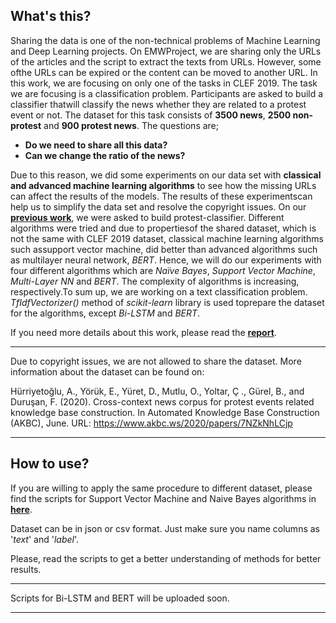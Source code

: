 ## What's this?
Sharing the data is one of the non-technical problems of Machine Learning and Deep Learning projects.
On EMWProject, we are sharing only the URLs of the articles and the script to extract the texts from URLs.
However, some ofthe URLs can be expired or the content can be moved to another URL.
In this work, we are focusing on only one of the tasks in CLEF 2019. The task we are focusing is a classification problem.
Participants are asked to build a classifier thatwill classify the news whether they are related to a protest event or not.
The dataset for this task consists of  **3500 news**, **2500 non-protest** and  **900 protest news**.
The questions are;

* **Do we need to share all this data?**
* **Can we change the ratio of the news?**

Due to this reason, we did some experiments on our data set with **classical and advanced machine learning algorithms** to see how 
the missing URLs can affect the results of the models. The results of these experimentscan help us to simplify the data set and resolve 
the copyright issues. On our [**previous work**](https://github.com/fatihbeyhan/ProtestClassifier), we were asked to build protest-classifier. Different algorithms were tried and due to propertiesof 
the shared dataset, which is not the same with CLEF 2019 dataset, classical machine learning algorithms such assupport vector machine, 
did better than advanced algorithms such as multilayer neural network, *BERT*. Hence, we will do our experiments with four different algorithms 
which are *Naïve Bayes*, *Support Vector Machine*, *Multi-Layer NN* and *BERT*. The complexity of algorithms is increasing, respectively.To sum up, 
we are working on a text classification problem. *TfIdfVectorizer()* method of *scikit-learn* library is used toprepare the dataset for the algorithms, except *Bi-LSTM* and *BERT*.

If you need more details about this work, please read the [**report**](https://github.com/fatihbeyhan/DataSharing/blob/master/report/Data_Size_Effect_Report.pdf).

***
Due to copyright issues, we are not allowed to share the dataset. More information about the dataset can be found on:

Hürriyetoğlu, A., Yörük, E., Yüret, D., Mutlu, O., Yoltar, Ç ., Gürel, B., and Duruşan, F. (2020). Cross-context news corpus for protest events related knowledge base construction. In Automated Knowledge Base Construction (AKBC), June. URL: https://www.akbc.ws/2020/papers/7NZkNhLCjp
***

## How to use?

If you are willing to apply the same procedure to different dataset, please find the scripts for Support Vector Machine and Naive Bayes algorithms in [**here**](https://github.com/fatihbeyhan/DataSharing/tree/master/scripts).  

Dataset can be in json or csv format. Just make sure you name columns as '*text*' and '*label*'.

Please, read the scripts to get a better understanding of methods for better results.

***
Scripts for Bi-LSTM and BERT will be uploaded soon.
***
